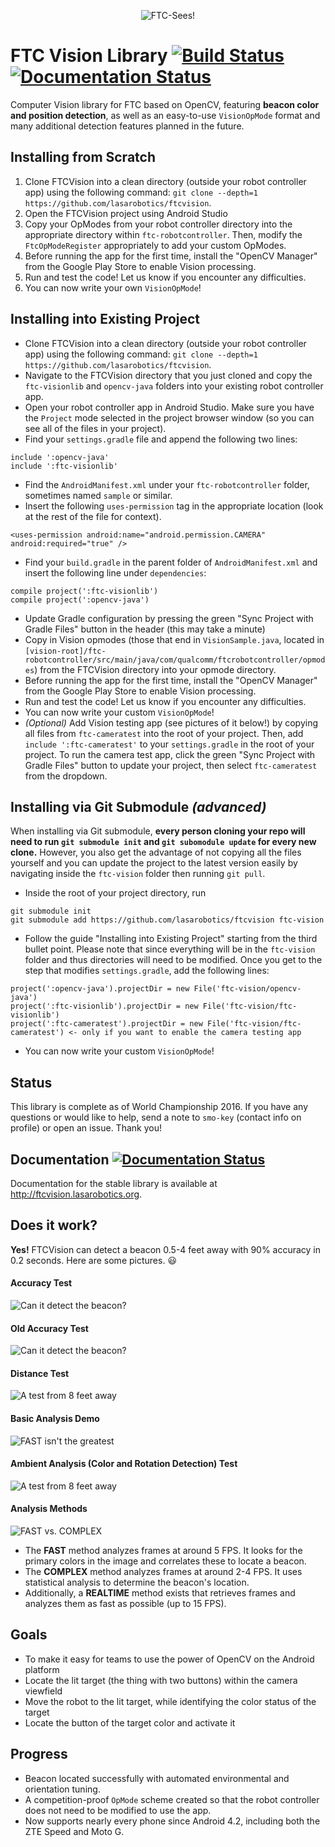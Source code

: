 <p align="center">
  <img src="https://raw.githubusercontent.com/lasarobotics/ftcvision/img/logo.png?raw=true" alt="FTC-Sees!"/>
</p>

# FTC Vision Library [![Build Status](https://travis-ci.org/lasarobotics/FTCVision.svg?branch=master)](https://travis-ci.org/lasarobotics/FTCVision) [![Documentation Status](https://img.shields.io/badge/documentation-1.0.0%20(up%20to%20date)-blue.svg)](http://ftcvision.lasarobotics.org)
Computer Vision library for FTC based on OpenCV, featuring **beacon color and position detection**, as well as an easy-to-use `VisionOpMode` format and many additional detection features planned in the future.

## Installing from Scratch

1. Clone FTCVision into a clean directory (outside your robot controller app) using the following command: `git clone --depth=1 https://github.com/lasarobotics/ftcvision`.
2. Open the FTCVision project using Android Studio
3. Copy your OpModes from your robot controller directory into the appropriate directory within `ftc-robotcontroller`. Then, modify the `FtcOpModeRegister` appropriately to add your custom OpModes.
4. Before running the app for the first time, install the "OpenCV Manager" from the Google Play Store to enable Vision processing.
5. Run and test the code! Let us know if you encounter any difficulties.
6. You can now write your own `VisionOpMode`!

## Installing into Existing Project

- Clone FTCVision into a clean directory (outside your robot controller app) using the following command: `git clone --depth=1 https://github.com/lasarobotics/ftcvision`.
- Navigate to the FTCVision directory that you just cloned and copy the `ftc-visionlib` and `opencv-java` folders into your existing robot controller app.
- Open your robot controller app in Android Studio. Make sure you have the `Project` mode selected in the project browser window (so you can see all of the files in your project).
- Find your `settings.gradle` file and append the following two lines:
```
include ':opencv-java'
include ':ftc-visionlib'
```
- Find the `AndroidManifest.xml` under your `ftc-robotcontroller` folder, sometimes named `sample` or similar.
- Insert the following `uses-permission` tag in the appropriate location (look at the rest of the file for context).
```
<uses-permission android:name="android.permission.CAMERA" android:required="true" />
```
- Find your `build.gradle` in the parent folder of `AndroidManifest.xml` and insert the following line under `dependencies`:
```
compile project(':ftc-visionlib')
compile project(':opencv-java')
```
- Update Gradle configuration by pressing the green "Sync Project with Gradle Files" button in the header (this may take a minute)
- Copy in Vision opmodes (those that end in `VisionSample.java`, located in `[vision-root]/ftc-robotcontroller/src/main/java/com/qualcomm/ftcrobotcontroller/opmodes`) from the FTCVision directory into your opmode directory.
- Before running the app for the first time, install the "OpenCV Manager" from the Google Play Store to enable Vision processing.
- Run and test the code! Let us know if you encounter any difficulties.
- You can now write your custom `VisionOpMode`!
- *(Optional)* Add Vision testing app (see pictures of it below!) by copying all files from `ftc-cameratest` into the root of your project. Then, add `include ':ftc-cameratest'` to your `settings.gradle` in the root of your project. To run the camera test app, click the green "Sync Project with Gradle Files" button to update your project, then select `ftc-cameratest` from the dropdown.

## Installing via Git Submodule *(advanced)*
When installing via Git submodule, **every person cloning your repo will need to run `git submodule init` and `git subomodule update` for every new clone.** However, you also get the advantage of not copying all the files yourself and you can update the project to the latest version easily by navigating inside the `ftc-vision` folder then running `git pull`.

- Inside the root of your project directory, run
```
git submodule init
git submodule add https://github.com/lasarobotics/ftcvision ftc-vision
```
- Follow the guide "Installing into Existing Project" starting from the third bullet point. Please note that since everything will be in the `ftc-vision` folder and thus directories will need to be modified. Once you get to the step that modifies `settings.gradle`, add the following lines:
```
project(':opencv-java').projectDir = new File('ftc-vision/opencv-java')
project(':ftc-visionlib').projectDir = new File('ftc-vision/ftc-visionlib')
project(':ftc-cameratest').projectDir = new File('ftc-vision/ftc-cameratest') <- only if you want to enable the camera testing app
```
- You can now write your custom `VisionOpMode`!

## Status
This library is complete as of World Championship 2016. If you have any questions or would like to help, send a note to `smo-key` (contact info on profile) or open an issue. Thank you!

## Documentation [![Documentation Status](https://img.shields.io/badge/documentation-0.9.0%20(up%20to%20date)-blue.svg)](http://ftcvision.lasarobotics.org)

Documentation for the stable library is available at http://ftcvision.lasarobotics.org.

## Does it work?

**Yes!** FTCVision can detect a beacon 0.5-4 feet away with 90% accuracy in 0.2 seconds. Here are some pictures. :smiley:

#### Accuracy Test
![Can it detect the beacon?](https://raw.githubusercontent.com/lasarobotics/ftcvision/img/test4.png)

#### Old Accuracy Test
![Can it detect the beacon?](https://raw.githubusercontent.com/lasarobotics/ftcvision/img/test2.png)

#### Distance Test
![A test from 8 feet away](https://raw.githubusercontent.com/lasarobotics/ftcvision/img/test1.png)

#### Basic Analysis Demo
![FAST isn't the greatest](https://raw.githubusercontent.com/lasarobotics/ftcvision/img/analysisdemo.gif)

#### Ambient Analysis (Color and Rotation Detection) Test
![A test from 8 feet away](https://raw.githubusercontent.com/lasarobotics/ftcvision/img/test3.gif)

#### Analysis Methods
![FAST vs. COMPLEX](https://raw.githubusercontent.com/lasarobotics/ftcvision/img/methods.png)

- The **FAST** method analyzes frames at around 5 FPS. It looks for the primary colors in the image and correlates these to locate a beacon.
- The **COMPLEX** method analyzes frames at around 2-4 FPS. It uses statistical analysis to determine the beacon's location.
- Additionally, a **REALTIME** method exists that retrieves frames and analyzes them as fast as possible (up to 15 FPS).

## Goals
- To make it easy for teams to use the power of OpenCV on the Android platform
- Locate the lit target (the thing with two buttons) within the camera viewfield
- Move the robot to the lit target, while identifying the color status of the target
- Locate the button of the target color and activate it

## Progress
- Beacon located successfully with automated environmental and orientation tuning.
- A competition-proof `OpMode` scheme created so that the robot controller does not need to be modified to use the app.
- Now supports nearly every phone since Android 4.2, including both the ZTE Speed and Moto G.
